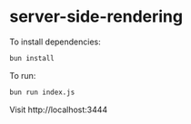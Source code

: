 # server-side-rendering

To install dependencies:

```bash
bun install
```

To run:

```bash
bun run index.js
```

Visit http://localhost:3444
